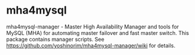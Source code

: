 # mha4mysql
mha4mysql-manager - Master High Availability Manager and tools for MySQL (MHA) for automating master failover and fast master switch. This package contains manager scripts.
See https://github.com/yoshinorim/mha4mysql-manager/wiki for details.
